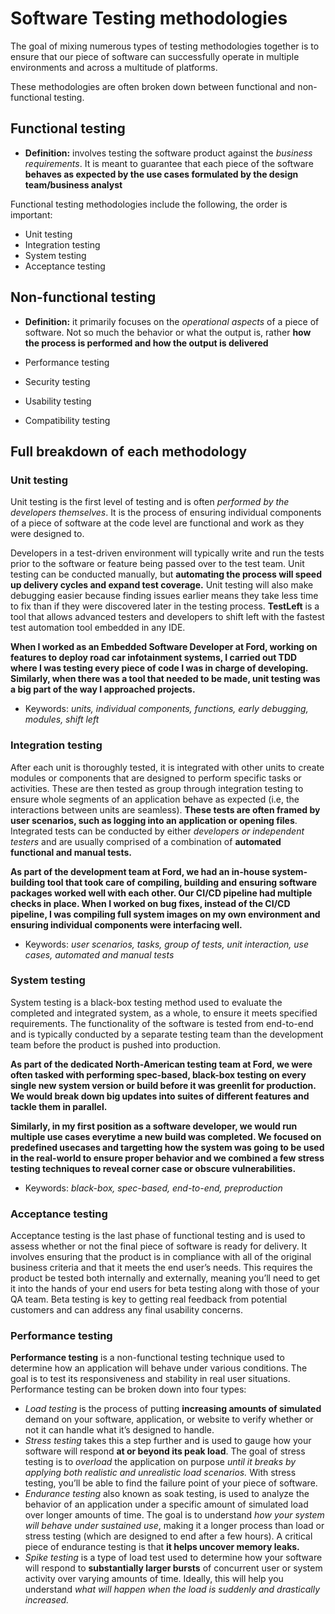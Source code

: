 # Software Testing methodologies 

The goal of mixing numerous types of testing methodologies together is to ensure 
that our piece of software can successfully operate in multiple environments and across
a multitude of platforms.

These methodologies are often broken down between functional and non-functional testing.

## Functional testing

+ **Definition:** involves testing the software product against the *business requirements*. It is meant to guarantee that each piece of the software **behaves as expected by the use cases formulated by the design team/business analyst**

Functional testing methodologies include the following, the order is important:

+ Unit testing
+ Integration testing
+ System testing
+ Acceptance testing

## Non-functional testing

+ **Definition:** it primarily focuses on the *operational aspects* of a piece of software. Not so much the behavior or what the output is, rather **how the process is performed and how the output is delivered**

+ Performance testing
+ Security testing
+ Usability testing
+ Compatibility testing

## Full breakdown of each methodology

### Unit testing

Unit testing is the first level of testing and is often *performed by the developers themselves*. It is the process of ensuring individual components of a piece of software at the code level are functional and work as they were designed to. 

Developers in a test-driven environment will typically write and run the tests prior to the software or feature being passed over to the test team. Unit testing can be conducted manually, but **automating the process will speed up delivery cycles and expand test coverage.** Unit testing will also make debugging easier because finding issues earlier means they take less time to fix than if they were discovered later in the testing process. **TestLeft** is a tool that allows advanced testers and developers to shift left with the fastest test automation tool embedded in any IDE.

**When I worked as an Embedded Software Developer at Ford, working on features to deploy road car infotainment systems, I carried out TDD where I was testing every piece of code I was in charge of developing. Similarly, when there was a tool that needed to be made, unit testing was a big part of the way I approached projects.**

+ Keywords: *units, individual components, functions, early debugging, modules, shift left*

### Integration testing

After each unit is thoroughly tested, it is integrated with other units to create modules or components that are designed to perform specific tasks or activities. These are then tested as group through integration testing to ensure whole segments of an application behave as expected (i.e, the interactions between units are seamless). **These tests are often framed by user scenarios, such as logging into an application or opening files**. Integrated tests can be conducted by either *developers or independent testers* and are usually comprised of a combination of **automated functional and manual tests.**

**As part of the development team at Ford, we had an in-house system-building tool that took care of compiling, building and ensuring software packages worked well with each other. Our CI/CD pipeline had multiple checks in place. When I worked on bug fixes, instead of the CI/CD pipeline, I was compiling full system images on my own environment and ensuring individual components were interfacing well.**

+ Keywords: *user scenarios, tasks, group of tests, unit interaction, use cases, automated and manual tests*

### System testing

System testing is a black-box testing method used to evaluate the completed and integrated system, as a whole, to ensure it meets specified requirements. The functionality of the software is tested from end-to-end and is typically conducted by a separate testing team than the development team before the product is pushed into production.

**As part of the dedicated North-American testing team at Ford, we were often tasked with performing spec-based, black-box testing on every single new system version or build before it was greenlit for production. We would break down big updates into suites of different features and tackle them in parallel.**

**Similarly, in my first position as a software developer, we would run multiple use cases everytime a new build was completed. We focused on predefined usecases and targetting how the system was going to be used in the real-world to ensure proper behavior and we combined a few stress testing techniques to reveal corner case or obscure vulnerabilities.**

+ Keywords: *black-box, spec-based, end-to-end, preproduction*

### Acceptance testing 

Acceptance testing is the last phase of functional testing and is used to assess whether or not the final piece of software is ready for delivery. It involves ensuring that the product is in compliance with all of the original business criteria and that it meets the end user’s needs. This requires the product be tested both internally and externally, meaning you’ll need to get it into the hands of your end users for beta testing along with those of your QA team. Beta testing is key to getting real feedback from potential customers and can address any final usability concerns.

### Performance testing

**Performance testing** is a non-functional testing technique used to determine how an application will behave under various conditions. The goal is to test its responsiveness and stability in real user situations. Performance testing can be broken down into four types:

+ *Load testing* is the process of putting **increasing amounts of simulated** demand on your software, application, or website to verify whether or not it can handle what it’s designed to handle.
+ *Stress testing* takes this a step further and is used to gauge how your software will respond **at or beyond its peak load**. The goal of stress testing is to *overload* the application on purpose *until it breaks by applying both realistic and unrealistic load scenarios.* With stress testing, you’ll be able to find the failure point of your piece of software.
+ *Endurance testing* also known as soak testing, is used to analyze the behavior of an application under a specific amount of simulated load over longer amounts of time. The goal is to understand *how your system will behave under sustained use*, making it a longer process than load or stress testing (which are designed to end after a few hours). A critical piece of endurance testing is that **it helps uncover memory leaks.**
+ *Spike testing* is a type of load test used to determine how your software will respond to **substantially larger bursts** of concurrent user or system activity over varying amounts of time. Ideally, this will help you understand *what will happen when the load is suddenly and drastically increased.*

